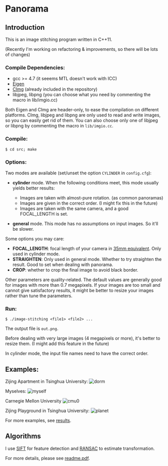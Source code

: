 # Panorama

## Introduction

This is an image stitching program written in C++11.

(Recently I'm working on refactoring & improvements, so there will be lots of changes)

### Compile Dependencies:

* gcc >= 4.7	(it seeems MTL doesn't work with ICC)
* [Eigen](http://eigen.tuxfamily.org/index.php?title=Main_Page)
* [CImg](http://cimg.eu/) (already included in the repository)
* libjpeg, libpng (you can choose what you need by commenting the macro in lib/imgio.cc)

Both Eigen and CImg are header-only, to ease the compilation on different platforms.
CImg, libjpeg and libpng are only used to read and write images, so you can easily get rid of them.
You can also choose only one of libjpeg or libpng by commenting the macro in ``lib/imgio.cc``.

### Compile:
```
$ cd src; make
```

### Options:

Two modes are available (set/unset the option ``CYLINDER`` in ``config.cfg``):
+ __cylinder__ mode. When the following conditions meet, this mode usually yields better results:
	+ Images are taken with almost-pure rotation. (as common panoramas)
	+ Images are given in the correct order. (I might fix this in the future)
	+ Images are taken with the same camera, and a good FOCAL_LENGTH is set.

+ __general__ mode. This mode has no assumptions on input images. So it'll be slower.

Some options you may care:
+ __FOCAL_LENGTH__: focal length of your camera in [35mm equivalent](https://en.wikipedia.org/wiki/35_mm_equivalent_focal_length). Only used in cylinder mode.
+ __STRAIGHTEN__: Only used in general mode. Whether to try straighten the result. Good to set when dealing with panorama.
+ __CROP__: whether to crop the final image to avoid black border.

Other parameters are quality-related.
The default values are generally good for images with more than 0.7 megapixels.
If your images are too small and cannot give satisfactory results,
it might be better to resize your images rather than tune the parameters.

### Run:

```
$ ./image-stitching <file1> <file2> ...
```

The output file is ``out.png``.

Before dealing with very large images (4 megapixels or more), it's better to resize them. (I might add this feature in the future)

In cylinder mode, the input file names need to have the correct order.

## Examples:

Zijing Apartment in Tsinghua University:
![dorm](https://github.com/ppwwyyxx/panorama/raw/master/results/small/apartment.jpg)

Myselves:
![myself](https://github.com/ppwwyyxx/panorama/raw/master/results/small/myself.jpg)

Carnegie Mellon University
![cmu0](https://github.com/ppwwyyxx/panorama/raw/master/results/small/CMU0-cyl.jpg)

Zijing Playground in Tsinghua University:
![planet](https://github.com/ppwwyyxx/panorama/raw/master/results/small/planet.jpg)


For more examples, see [results](https://github.com/ppwwyyxx/panorama/tree/master/results).

## Algorithms
I use [SIFT](http://en.wikipedia.org/wiki/Scale-invariant_feature_transform) for feature detection and [RANSAC](http://en.wikipedia.org/wiki/RANSAC) to estimate transformation.

For more details, please see [readme.pdf](https://github.com/ppwwyyxx/panorama/raw/master/readme.pdf).
